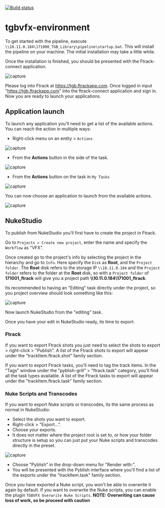[![Build status](https://ci.appveyor.com/api/projects/status/c7m59nneopj0g2vh?svg=true)](https://ci.appveyor.com/project/borkthestork/tgbvfx-environment)

# tgbvfx-environment

To get started with the pipeline, execute ```\\10.11.0.184\171000_TGB_Library\pipeline\startup.bat```. This will install the pipeline on your machine. The initial installation may take a little while.

Once the installation is finished, you should be presented with the Ftrack-connect application.

![capture](https://user-images.githubusercontent.com/1860085/28813336-3290973e-7699-11e7-896f-4037f0e04cea.PNG)

Please log into Ftrack at https://tgb.ftrackapp.com. Once logged in input "https://tgb.ftrackapp.com" into the ftrack-connect application and sign in. Now you are ready to launch your applications.

## Application launch

To launch any application you'll need to get a list of the available actions. You can reach the action in multiple ways:

- Right-click menu on an entity > ```Actions```

![capture](https://user-images.githubusercontent.com/1860085/28925020-ed958690-7863-11e7-8884-9cceb3acabf6.PNG)
- From the **Actions** button in the side of the task.

![capture](https://user-images.githubusercontent.com/1860085/28925075-123bd224-7864-11e7-9573-82e1b1fb6c29.PNG)

- From the **Actions** button on the task in ```My Tasks```

![capture](https://user-images.githubusercontent.com/1860085/28925215-814e4c78-7864-11e7-83ab-5fc0f3651b98.PNG)

You can now choose an application to launch from the available actions.

![capture](https://user-images.githubusercontent.com/1860085/28924918-95c234d6-7863-11e7-9048-4598668f38c0.PNG)

## NukeStudio

To publish from NukeStudio you'll first have to create the project in Ftrack.

Go to ```Projects > Create new project```, enter the name and specify the ```Workflow``` as "VFX".

Once created go to the project's info by selecting the project in the hierarchy and go to ```Info```. Here specify the ```Disk``` as **Root**, and the ```Project folder```. The **Root** disk refers to the storage IP ```\\10.11.0.184``` and the ```Project folder``` refers to the folder at the **Root** disk, so with a ```Project folder``` of **171001_ftrack** will give you a project path **\\\10.11.0.184\171001_ftrack**.

Its recommended to having an "Editing" task directly under the project, so you project overview should look something like this:

![capture](https://user-images.githubusercontent.com/1860085/28670596-ba4607e0-72d9-11e7-9e02-545ac894daa6.PNG)

Now launch NukeStudio from the "editing" task.

Once you have your edit in NukeStudio ready, its time to export.

### Ftrack

If you want to export Ftrack shots you just need to select the shots to export > right-click > "Publish". A list of the Ftrack shots to export will appear under the "trackItem.ftrack.shot" family section.

If you want to export Ftrack tasks, you'll need to tag the track items. In the "Tags" window under the "pyblish-grill" > "ftrack.task" category, you'll find all the task types available. A list of the Ftrack tasks to export will appear under the "trackItem.ftrack.task" family section.

### Nuke Scripts and Transcodes

If you want to export Nuke scripts or transcodes, its the same process as normal in NukeStudio:

- Select the shots you want to export.
- Right-click > "Export...".
- Choose your exports.
 - It does not matter where the project root is set to, or how your folder structure is setup so you can just put your Nuke scripts and transcodes directly in the preset.

 ![capture](https://user-images.githubusercontent.com/1860085/28813768-033234f0-769b-11e7-9ace-0550f4a3677b.PNG)

- Choose "Pyblish" in the drop-down menu for "Render with:".
- You will be presented with the Pyblish interface where you'll find a list of the exports under the "trackItem.task" family section.

Once you have exported a Nuke script, you won't be able to overwrite it again by default. If you want to overwrite the Nuke scripts, you can enable the plugin ```TGBVFX Overwrite Nuke Scripts```.
**NOTE: Overwriting can cause loss of work, so be proceed with caution**
